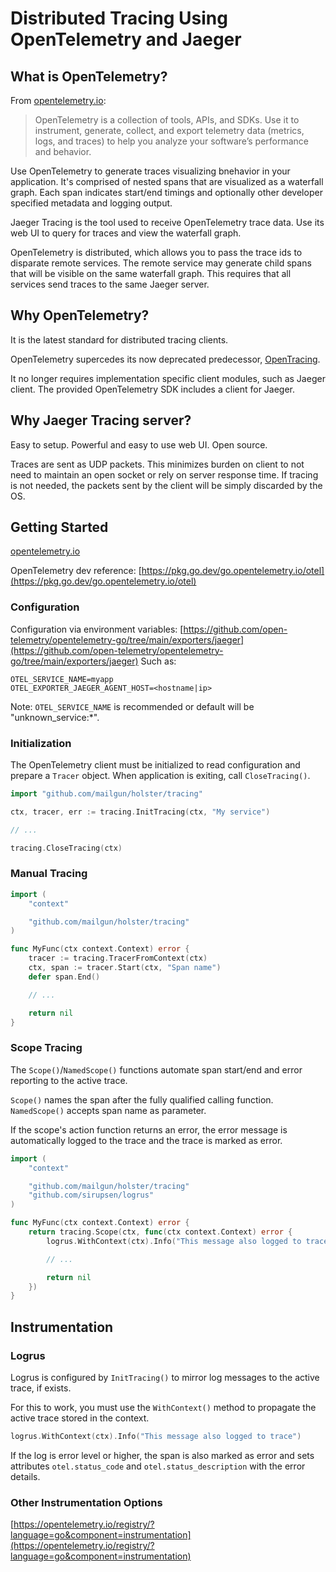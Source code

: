 # Distributed Tracing Using OpenTelemetry and Jaeger
## What is OpenTelemetry?
From [opentelemetry.io](https://opentelemetry.io):

> OpenTelemetry is a collection of tools, APIs, and SDKs. Use it to instrument,
> generate, collect, and export telemetry data (metrics, logs, and traces) to
> help you analyze your software’s performance and behavior.

Use OpenTelemetry to generate traces visualizing bnehavior in your application.
It's comprised of nested spans that are visualized as a waterfall graph.  Each
span indicates start/end timings and optionally other developer specified
metadata and logging output.

Jaeger Tracing is the tool used to receive OpenTelemetry trace data.  Use its
web UI to query for traces and view the waterfall graph.

OpenTelemetry is distributed, which allows you to pass the trace ids to
disparate remote services.  The remote service may generate child spans that
will be visible on the same waterfall graph.  This requires that all services
send traces to the same Jaeger server.

## Why OpenTelemetry?
It is the latest standard for distributed tracing clients.

OpenTelemetry supercedes its now deprecated predecessor,
[OpenTracing](https://opentracing.io).

It no longer requires implementation specific client modules, such as Jaeger
client.  The provided OpenTelemetry SDK includes a client for Jaeger.

## Why Jaeger Tracing server?
Easy to setup.  Powerful and easy to use web UI.  Open source.

Traces are sent as UDP packets.  This minimizes burden on client to not
need to maintain an open socket or rely on server response time.  If tracing is
not needed, the packets sent by the client will be simply discarded by the OS.

## Getting Started
[opentelemetry.io](https://opentelemetry.io)

OpenTelemetry dev reference:
[https://pkg.go.dev/go.opentelemetry.io/otel](https://pkg.go.dev/go.opentelemetry.io/otel)

### Configuration
Configuration via environment variables:
[https://github.com/open-telemetry/opentelemetry-go/tree/main/exporters/jaeger](https://github.com/open-telemetry/opentelemetry-go/tree/main/exporters/jaeger)
Such as:
```
OTEL_SERVICE_NAME=myapp
OTEL_EXPORTER_JAEGER_AGENT_HOST=<hostname|ip>
```

Note: `OTEL_SERVICE_NAME` is recommended or default will be "unknown\_service:*".

### Initialization
The OpenTelemetry client must be initialized to read configuration and prepare
a `Tracer` object.  When application is exiting, call `CloseTracing()`.

```go
import "github.com/mailgun/holster/tracing"

ctx, tracer, err := tracing.InitTracing(ctx, "My service")

// ...

tracing.CloseTracing(ctx)
```

### Manual Tracing
```go
import (
	"context"

	"github.com/mailgun/holster/tracing"
)

func MyFunc(ctx context.Context) error {
	tracer := tracing.TracerFromContext(ctx)
	ctx, span := tracer.Start(ctx, "Span name")
	defer span.End()

	// ...

	return nil
}
```

### Scope Tracing
The `Scope()`/`NamedScope()` functions automate span start/end and error
reporting to the active trace.

`Scope()` names the span after the fully qualified calling function.
`NamedScope()` accepts span name as parameter.

If the scope's action function returns an error, the error message is
automatically logged to the trace and the trace is marked as error.

```go
import (
	"context"

	"github.com/mailgun/holster/tracing"
	"github.com/sirupsen/logrus"
)

func MyFunc(ctx context.Context) error {
	return tracing.Scope(ctx, func(ctx context.Context) error {
		logrus.WithContext(ctx).Info("This message also logged to trace")

		// ...

		return nil
	})
}
```

## Instrumentation
### Logrus
Logrus is configured by `InitTracing()` to mirror log messages to the active trace, if exists.

For this to work, you must use the `WithContext()` method to propagate the active
trace stored in the context.

```go
logrus.WithContext(ctx).Info("This message also logged to trace")
```

If the log is error level or higher, the span is also marked as error and sets
attributes `otel.status_code` and `otel.status_description` with the error
details.

### Other Instrumentation Options
[https://opentelemetry.io/registry/?language=go&component=instrumentation](https://opentelemetry.io/registry/?language=go&component=instrumentation)
